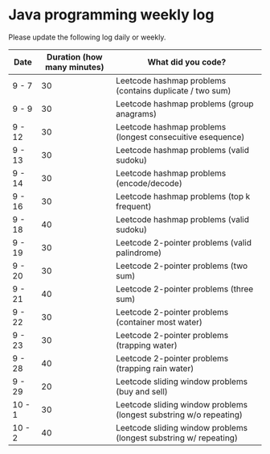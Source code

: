 # Java programming weekly log

Please update the following log daily or weekly.

| Date | Duration (how many minutes) | What did you code? |
| ---- | --------------------------- | ------------------ |
| 9 - 7 | 30 |Leetcode hashmap problems (contains duplicate / two sum)|
| 9 - 9 | 30 |Leetcode hashmap problems (group anagrams)|
| 9 - 12 | 30 |Leetcode hashmap problems (longest consecuitive esequence)|
| 9 - 13 | 30 |Leetcode hashmap problems (valid sudoku)|
| 9 - 14 | 30 |Leetcode hashmap problems (encode/decode)|
| 9 - 16 | 30 |Leetcode hashmap problems (top k frequent)|
| 9 - 18 | 40 |Leetcode hashmap problems (valid sudoku)|
| 9 - 19 | 30 |Leetcode 2-pointer problems (valid palindrome)|
| 9 - 20 | 30 |Leetcode 2-pointer problems (two sum)|
| 9 - 21 | 40 |Leetcode 2-pointer problems (three sum)|
| 9 - 22 | 30 |Leetcode 2-pointer problems (container most water)|
| 9 - 23 | 30 |Leetcode 2-pointer problems (trapping water)|
| 9 - 28 | 40 |Leetcode 2-pointer problems (trapping rain water)|
| 9 - 29 | 20 |Leetcode sliding window problems (buy and sell)|
| 10 - 1 | 30 |Leetcode sliding window problems (longest substring w/o repeating)|
| 10 - 2 | 40 |Leetcode sliding window problems (longest substring w/ repeating)|






